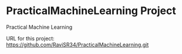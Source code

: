 # PracticalMachineLearning Project
Practical Machine Learning 

URL for this project: https://github.com/RaviSR34/PracticalMachineLearning.git
